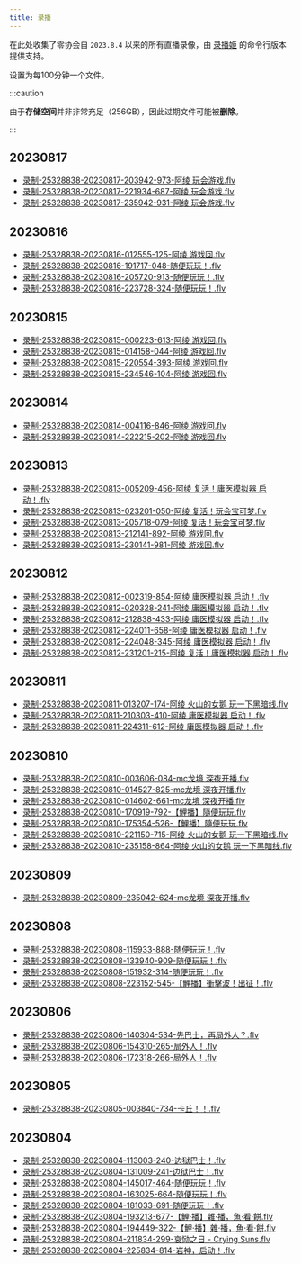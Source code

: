 ```yaml
---
title: 录播
---
```

在此处收集了零协会自 `2023.8.4` 以来的所有直播录像，由 [录播姬](https://rec.danmuji.org/) 的命令行版本提供支持。  

设置为每100分钟一个文件。

:::caution

由于**存储空间**并非非常充足（256GB），因此过期文件可能被**删除**。

:::

## 20230817

- [录制-25328838-20230817-203942-973-阿绫 玩会游戏.flv](https://record.zeroasso.top/%E5%BD%95%E5%88%B6-25328838-20230817-203942-973-%E9%98%BF%E7%BB%AB%20%E7%8E%A9%E4%BC%9A%E6%B8%B8%E6%88%8F.flv)
- [录制-25328838-20230817-221934-687-阿绫 玩会游戏.flv](https://record.zeroasso.top/%E5%BD%95%E5%88%B6-25328838-20230817-221934-687-%E9%98%BF%E7%BB%AB%20%E7%8E%A9%E4%BC%9A%E6%B8%B8%E6%88%8F.flv)
- [录制-25328838-20230817-235942-931-阿绫 玩会游戏.flv](https://record.zeroasso.top/%E5%BD%95%E5%88%B6-25328838-20230817-235942-931-%E9%98%BF%E7%BB%AB%20%E7%8E%A9%E4%BC%9A%E6%B8%B8%E6%88%8F.flv)

## 20230816

- [录制-25328838-20230816-012555-125-阿绫 游戏回.flv](https://record.zeroasso.top/%E5%BD%95%E5%88%B6-25328838-20230816-012555-125-%E9%98%BF%E7%BB%AB%20%E6%B8%B8%E6%88%8F%E5%9B%9E.flv)
- [录制-25328838-20230816-191717-048-随便玩玩！.flv](https://record.zeroasso.top/%E5%BD%95%E5%88%B6-25328838-20230816-191717-048-%E9%9A%8F%E4%BE%BF%E7%8E%A9%E7%8E%A9%EF%BC%81.flv)
- [录制-25328838-20230816-205720-913-随便玩玩！.flv](https://record.zeroasso.top/%E5%BD%95%E5%88%B6-25328838-20230816-205720-913-%E9%9A%8F%E4%BE%BF%E7%8E%A9%E7%8E%A9%EF%BC%81.flv)
- [录制-25328838-20230816-223728-324-随便玩玩！.flv](https://record.zeroasso.top/%E5%BD%95%E5%88%B6-25328838-20230816-223728-324-%E9%9A%8F%E4%BE%BF%E7%8E%A9%E7%8E%A9%EF%BC%81.flv)

## 20230815

- [录制-25328838-20230815-000223-613-阿绫 游戏回.flv](https://record.zeroasso.top/%E5%BD%95%E5%88%B6-25328838-20230815-000223-613-%E9%98%BF%E7%BB%AB%20%E6%B8%B8%E6%88%8F%E5%9B%9E.flv)
- [录制-25328838-20230815-014158-044-阿绫 游戏回.flv](https://record.zeroasso.top/%E5%BD%95%E5%88%B6-25328838-20230815-014158-044-%E9%98%BF%E7%BB%AB%20%E6%B8%B8%E6%88%8F%E5%9B%9E.flv)
- [录制-25328838-20230815-220554-393-阿绫 游戏回.flv](https://record.zeroasso.top/%E5%BD%95%E5%88%B6-25328838-20230815-220554-393-%E9%98%BF%E7%BB%AB%20%E6%B8%B8%E6%88%8F%E5%9B%9E.flv)
- [录制-25328838-20230815-234546-104-阿绫 游戏回.flv](https://record.zeroasso.top/%E5%BD%95%E5%88%B6-25328838-20230815-234546-104-%E9%98%BF%E7%BB%AB%20%E6%B8%B8%E6%88%8F%E5%9B%9E.flv)

## 20230814

- [录制-25328838-20230814-004116-846-阿绫 游戏回.flv](https://record.zeroasso.top/%E5%BD%95%E5%88%B6-25328838-20230814-004116-846-%E9%98%BF%E7%BB%AB%20%E6%B8%B8%E6%88%8F%E5%9B%9E.flv)
- [录制-25328838-20230814-222215-202-阿绫 游戏回.flv](https://record.zeroasso.top/%E5%BD%95%E5%88%B6-25328838-20230814-222215-202-%E9%98%BF%E7%BB%AB%20%E6%B8%B8%E6%88%8F%E5%9B%9E.flv)

## 20230813

- [录制-25328838-20230813-005209-456-阿绫 复活！庸医模拟器 启动！.flv](https://record.zeroasso.top/%E5%BD%95%E5%88%B6-25328838-20230813-005209-456-%E9%98%BF%E7%BB%AB%20%E5%A4%8D%E6%B4%BB%EF%BC%81%E5%BA%B8%E5%8C%BB%E6%A8%A1%E6%8B%9F%E5%99%A8%20%E5%90%AF%E5%8A%A8%EF%BC%81.flv)
- [录制-25328838-20230813-023201-050-阿绫 复活！玩会宝可梦.flv](https://record.zeroasso.top/%E5%BD%95%E5%88%B6-25328838-20230813-023201-050-%E9%98%BF%E7%BB%AB%20%E5%A4%8D%E6%B4%BB%EF%BC%81%E7%8E%A9%E4%BC%9A%E5%AE%9D%E5%8F%AF%E6%A2%A6.flv)
- [录制-25328838-20230813-205718-079-阿绫 复活！玩会宝可梦.flv](https://record.zeroasso.top/%E5%BD%95%E5%88%B6-25328838-20230813-205718-079-%E9%98%BF%E7%BB%AB%20%E5%A4%8D%E6%B4%BB%EF%BC%81%E7%8E%A9%E4%BC%9A%E5%AE%9D%E5%8F%AF%E6%A2%A6.flv)
- [录制-25328838-20230813-212141-892-阿绫 游戏回.flv](https://record.zeroasso.top/%E5%BD%95%E5%88%B6-25328838-20230813-212141-892-%E9%98%BF%E7%BB%AB%20%E6%B8%B8%E6%88%8F%E5%9B%9E.flv)
- [录制-25328838-20230813-230141-981-阿绫 游戏回.flv](https://record.zeroasso.top/%E5%BD%95%E5%88%B6-25328838-20230813-230141-981-%E9%98%BF%E7%BB%AB%20%E6%B8%B8%E6%88%8F%E5%9B%9E.flv)

## 20230812

- [录制-25328838-20230812-002319-854-阿绫 庸医模拟器 启动！.flv](http://record.zeroasso.top/%E5%BD%95%E5%88%B6-25328838-20230812-002319-854-%E9%98%BF%E7%BB%AB%20%E5%BA%B8%E5%8C%BB%E6%A8%A1%E6%8B%9F%E5%99%A8%20%E5%90%AF%E5%8A%A8%EF%BC%81.flv)
- [录制-25328838-20230812-020328-241-阿绫 庸医模拟器 启动！.flv](https://record.zeroasso.top/%E5%BD%95%E5%88%B6-25328838-20230812-020328-241-%E9%98%BF%E7%BB%AB%20%E5%BA%B8%E5%8C%BB%E6%A8%A1%E6%8B%9F%E5%99%A8%20%E5%90%AF%E5%8A%A8%EF%BC%81.flv)
- [录制-25328838-20230812-212838-433-阿绫 庸医模拟器 启动！.flv](https://record.zeroasso.top/%E5%BD%95%E5%88%B6-25328838-20230812-212838-433-%E9%98%BF%E7%BB%AB%20%E5%BA%B8%E5%8C%BB%E6%A8%A1%E6%8B%9F%E5%99%A8%20%E5%90%AF%E5%8A%A8%EF%BC%81.flv)
- [录制-25328838-20230812-224011-658-阿绫 庸医模拟器 启动！.flv](https://record.zeroasso.top/%E5%BD%95%E5%88%B6-25328838-20230812-224011-658-%E9%98%BF%E7%BB%AB%20%E5%BA%B8%E5%8C%BB%E6%A8%A1%E6%8B%9F%E5%99%A8%20%E5%90%AF%E5%8A%A8%EF%BC%81.flv)
- [录制-25328838-20230812-224048-345-阿绫 庸医模拟器 启动！.flv](https://record.zeroasso.top/%E5%BD%95%E5%88%B6-25328838-20230812-224048-345-%E9%98%BF%E7%BB%AB%20%E5%BA%B8%E5%8C%BB%E6%A8%A1%E6%8B%9F%E5%99%A8%20%E5%90%AF%E5%8A%A8%EF%BC%81.flv)
- [录制-25328838-20230812-231201-215-阿绫 复活！庸医模拟器 启动！.flv](https://record.zeroasso.top/%E5%BD%95%E5%88%B6-25328838-20230812-231201-215-%E9%98%BF%E7%BB%AB%20%E5%A4%8D%E6%B4%BB%EF%BC%81%E5%BA%B8%E5%8C%BB%E6%A8%A1%E6%8B%9F%E5%99%A8%20%E5%90%AF%E5%8A%A8%EF%BC%81.flv)

## 20230811

- [录制-25328838-20230811-013207-174-阿绫 火山的女鹅 玩一下黑暗线.flv](https://record.zeroasso.top/%E5%BD%95%E5%88%B6-25328838-20230811-013207-174-%E9%98%BF%E7%BB%AB%20%E7%81%AB%E5%B1%B1%E7%9A%84%E5%A5%B3%E9%B9%85%20%E7%8E%A9%E4%B8%80%E4%B8%8B%E9%BB%91%E6%9A%97%E7%BA%BF.flv)
- [录制-25328838-20230811-210303-410-阿绫 庸医模拟器 启动！.flv](https://record.zeroasso.top/%E5%BD%95%E5%88%B6-25328838-20230811-210303-410-%E9%98%BF%E7%BB%AB%20%E5%BA%B8%E5%8C%BB%E6%A8%A1%E6%8B%9F%E5%99%A8%20%E5%90%AF%E5%8A%A8%EF%BC%81.flv)
- [录制-25328838-20230811-224311-612-阿绫 庸医模拟器 启动！.flv](https://record.zeroasso.top/%E5%BD%95%E5%88%B6-25328838-20230811-224311-612-%E9%98%BF%E7%BB%AB%20%E5%BA%B8%E5%8C%BB%E6%A8%A1%E6%8B%9F%E5%99%A8%20%E5%90%AF%E5%8A%A8%EF%BC%81.flv)

## 20230810

- [录制-25328838-20230810-003606-084-mc龙境 深夜开播.flv](https://record.zeroasso.top/%E5%BD%95%E5%88%B6-25328838-20230810-003606-084-mc%E9%BE%99%E5%A2%83%20%E6%B7%B1%E5%A4%9C%E5%BC%80%E6%92%AD.flv)
- [录制-25328838-20230810-014527-825-mc龙境 深夜开播.flv](https://record.zeroasso.top/%E5%BD%95%E5%88%B6-25328838-20230810-014527-825-mc%E9%BE%99%E5%A2%83%20%E6%B7%B1%E5%A4%9C%E5%BC%80%E6%92%AD.flv)
- [录制-25328838-20230810-014602-661-mc龙境 深夜开播.flv](https://record.zeroasso.top/%E5%BD%95%E5%88%B6-25328838-20230810-014602-661-mc%E9%BE%99%E5%A2%83%20%E6%B7%B1%E5%A4%9C%E5%BC%80%E6%92%AD.flv)
- [录制-25328838-20230810-170919-792-【鯉播】隨便玩玩.flv](https://record.zeroasso.top/%E5%BD%95%E5%88%B6-25328838-20230810-170919-792-%E3%80%90%E9%AF%89%E6%92%AD%E3%80%91%E9%9A%A8%E4%BE%BF%E7%8E%A9%E7%8E%A9.flv)
- [录制-25328838-20230810-175354-526-【鯉播】隨便玩玩.flv](https://record.zeroasso.top/%E5%BD%95%E5%88%B6-25328838-20230810-175354-526-%E3%80%90%E9%AF%89%E6%92%AD%E3%80%91%E9%9A%A8%E4%BE%BF%E7%8E%A9%E7%8E%A9.flv)
- [录制-25328838-20230810-221150-715-阿绫 火山的女鹅 玩一下黑暗线.flv](https://record.zeroasso.top/%E5%BD%95%E5%88%B6-25328838-20230810-221150-715-%E9%98%BF%E7%BB%AB%20%E7%81%AB%E5%B1%B1%E7%9A%84%E5%A5%B3%E9%B9%85%20%E7%8E%A9%E4%B8%80%E4%B8%8B%E9%BB%91%E6%9A%97%E7%BA%BF.flv)
- [录制-25328838-20230810-235158-864-阿绫 火山的女鹅 玩一下黑暗线.flv](https://record.zeroasso.top/%E5%BD%95%E5%88%B6-25328838-20230810-235158-864-%E9%98%BF%E7%BB%AB%20%E7%81%AB%E5%B1%B1%E7%9A%84%E5%A5%B3%E9%B9%85%20%E7%8E%A9%E4%B8%80%E4%B8%8B%E9%BB%91%E6%9A%97%E7%BA%BF.flv)

## 20230809

- [录制-25328838-20230809-235042-624-mc龙境 深夜开播.flv](https://record.zeroasso.top/%E5%BD%95%E5%88%B6-25328838-20230809-235042-624-mc%E9%BE%99%E5%A2%83%20%E6%B7%B1%E5%A4%9C%E5%BC%80%E6%92%AD.flv)

## 20230808

- [录制-25328838-20230808-115933-888-随便玩玩！.flv](https://record.zeroasso.top/%E5%BD%95%E5%88%B6-25328838-20230808-115933-888-%E9%9A%8F%E4%BE%BF%E7%8E%A9%E7%8E%A9%EF%BC%81.flv)
- [录制-25328838-20230808-133940-909-随便玩玩！.flv](https://record.zeroasso.top/%E5%BD%95%E5%88%B6-25328838-20230808-133940-909-%E9%9A%8F%E4%BE%BF%E7%8E%A9%E7%8E%A9%EF%BC%81.flv)
- [录制-25328838-20230808-151932-314-随便玩玩！.flv](https://record.zeroasso.top/%E5%BD%95%E5%88%B6-25328838-20230808-151932-314-%E9%9A%8F%E4%BE%BF%E7%8E%A9%E7%8E%A9%EF%BC%81.flv)
- [录制-25328838-20230808-223152-545-【鯉播】衝擊波！出征！.flv](https://record.zeroasso.top/%E5%BD%95%E5%88%B6-25328838-20230808-223152-545-%E3%80%90%E9%AF%89%E6%92%AD%E3%80%91%E8%A1%9D%E6%93%8A%E6%B3%A2%EF%BC%81%E5%87%BA%E5%BE%81%EF%BC%81.flv)

## 20230806

- [录制-25328838-20230806-140304-534-先巴士，再局外人？.flv](https://record.zeroasso.top/%E5%BD%95%E5%88%B6-25328838-20230806-140304-534-%E5%85%88%E5%B7%B4%E5%A3%AB%EF%BC%8C%E5%86%8D%E5%B1%80%E5%A4%96%E4%BA%BA%EF%BC%9F.flv)
- [录制-25328838-20230806-154310-265-局外人！.flv](https://record.zeroasso.top/%E5%BD%95%E5%88%B6-25328838-20230806-154310-265-%E5%B1%80%E5%A4%96%E4%BA%BA%EF%BC%81.flv)
- [录制-25328838-20230806-172318-266-局外人！.flv](https://record.zeroasso.top/%E5%BD%95%E5%88%B6-25328838-20230806-172318-266-%E5%B1%80%E5%A4%96%E4%BA%BA%EF%BC%81.flv)

## 20230805

- [录制-25328838-20230805-003840-734-卡丘！！.flv](https://record.zeroasso.top/%E5%BD%95%E5%88%B6-25328838-20230805-003840-734-%E5%8D%A1%E4%B8%98%EF%BC%81%EF%BC%81.flv)

## 20230804

- [录制-25328838-20230804-113003-240-边狱巴士！.flv](https://record.zeroasso.top/%E5%BD%95%E5%88%B6-25328838-20230804-113003-240-%E8%BE%B9%E7%8B%B1%E5%B7%B4%E5%A3%AB%EF%BC%81.flv)
- [录制-25328838-20230804-131009-241-边狱巴士！.flv](https://record.zeroasso.top/%E5%BD%95%E5%88%B6-25328838-20230804-131009-241-%E8%BE%B9%E7%8B%B1%E5%B7%B4%E5%A3%AB%EF%BC%81.flv)
- [录制-25328838-20230804-145017-464-随便玩玩！.flv](https://record.zeroasso.top/%E5%BD%95%E5%88%B6-25328838-20230804-145017-464-%E9%9A%8F%E4%BE%BF%E7%8E%A9%E7%8E%A9%EF%BC%81.flv)
- [录制-25328838-20230804-163025-664-随便玩玩！.flv](https://record.zeroasso.top/%E5%BD%95%E5%88%B6-25328838-20230804-163025-664-%E9%9A%8F%E4%BE%BF%E7%8E%A9%E7%8E%A9%EF%BC%81.flv)
- [录制-25328838-20230804-181033-691-随便玩玩！.flv](https://record.zeroasso.top/%E5%BD%95%E5%88%B6-25328838-20230804-181033-691-%E9%9A%8F%E4%BE%BF%E7%8E%A9%E7%8E%A9%EF%BC%81.flv)
- [录制-25328838-20230804-193213-677-【鯉·播】雜·播，魚·看·餅.flv](https://record.zeroasso.top/%E5%BD%95%E5%88%B6-25328838-20230804-193213-677-%E3%80%90%E9%AF%89%C2%B7%E6%92%AD%E3%80%91%E9%9B%9C%C2%B7%E6%92%AD%EF%BC%8C%E9%AD%9A%C2%B7%E7%9C%8B%C2%B7%E9%A4%85.flv)
- [录制-25328838-20230804-194449-322-【鯉·播】雜·播，魚·看·餅.flv](https://record.zeroasso.top/%E5%BD%95%E5%88%B6-25328838-20230804-194449-322-%E3%80%90%E9%AF%89%C2%B7%E6%92%AD%E3%80%91%E9%9B%9C%C2%B7%E6%92%AD%EF%BC%8C%E9%AD%9A%C2%B7%E7%9C%8B%C2%B7%E9%A4%85.flv)
- [录制-25328838-20230804-211834-299-哀恸之日 - Crying Suns.flv](https://record.zeroasso.top/%E5%BD%95%E5%88%B6-25328838-20230804-211834-299-%E5%93%80%E6%81%B8%E4%B9%8B%E6%97%A5%20-%20Crying%20Suns.flv)
- [录制-25328838-20230804-225834-814-岩神，启动！.flv](https://record.zeroasso.top/%E5%BD%95%E5%88%B6-25328838-20230804-225834-814-%E5%B2%A9%E7%A5%9E%EF%BC%8C%E5%90%AF%E5%8A%A8%EF%BC%81.flv)

<!--ovo-->
